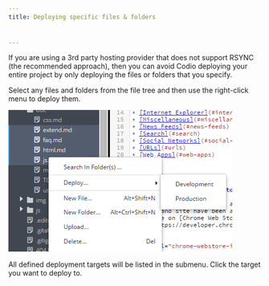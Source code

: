 ```yaml
---
title: Deploying specific files & folders


---
```


If you are using a 3rd party hosting provider that does not support RSYNC (the recommended approach), then you can avoid Codio deploying your entire project by only deploying the files or folders that you specify.

Select any files and folders from the file tree and then use the right-click menu to deploy them.

![authtoken](/img/deploy-specific.png)

All defined deployment targets will be listed in the submenu. Click the target you want to deploy to.